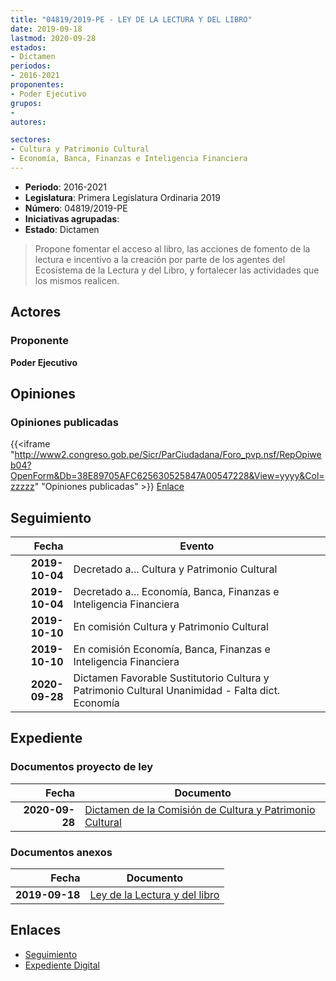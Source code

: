 ```yaml
---
title: "04819/2019-PE - LEY DE LA LECTURA Y DEL LIBRO"
date: 2019-09-18
lastmod: 2020-09-28
estados:
- Dictamen
periodos:
- 2016-2021
proponentes:
- Poder Ejecutivo
grupos:
- 
autores:

sectores:
- Cultura y Patrimonio Cultural
- Economía, Banca, Finanzas e Inteligencia Financiera
---
```

- **Periodo**: 2016-2021
- **Legislatura**: Primera Legislatura Ordinaria 2019
- **Número**: 04819/2019-PE
- **Iniciativas agrupadas**: 
- **Estado**: Dictamen

> Propone fomentar el acceso al libro, las acciones de fomento de la lectura e incentivo a la creación por parte de los agentes del Ecosistema de la Lectura y del Libro, y fortalecer las actividades que los mismos realicen.


## Actores

### Proponente

**Poder Ejecutivo**

## Opiniones

### Opiniones publicadas

{{<iframe "http://www2.congreso.gob.pe/Sicr/ParCiudadana/Foro_pvp.nsf/RepOpiweb04?OpenForm&Db=38E89705AFC625630525847A00547228&View=yyyy&Col=zzzzz" "Opiniones publicadas" >}}
[Enlace](http://www2.congreso.gob.pe/Sicr/ParCiudadana/Foro_pvp.nsf/RepOpiweb04?OpenForm&Db=38E89705AFC625630525847A00547228&View=yyyy&Col=zzzzz)


## Seguimiento

| Fecha | Evento |
|------:|--------|
| **2019-10-04** | Decretado a... Cultura y Patrimonio Cultural |
| **2019-10-04** | Decretado a... Economía, Banca, Finanzas e Inteligencia Financiera |
| **2019-10-10** | En comisión Cultura y Patrimonio Cultural |
| **2019-10-10** | En comisión Economía, Banca, Finanzas e Inteligencia Financiera |
| **2020-09-28** | Dictamen Favorable Sustitutorio Cultura y Patrimonio Cultural Unanimidad - Falta dict. Economía |

## Expediente

### Documentos proyecto de ley

| Fecha | Documento |
|------:|-----------|
| **2020-09-28** | [Dictamen de la Comisión de Cultura y Patrimonio Cultural](http://www.leyes.congreso.gob.pe/Documentos/2016_2021/Dictamenes/Proyectos_de_Ley/04819DC05MAY20200928.pdf) |

### Documentos anexos

| Fecha | Documento |
|------:|-----------|
| **2019-09-18** | [Ley de la Lectura y del libro](http://www.leyes.congreso.gob.pe/Documentos/2016_2021/Proyectos_de_Ley_y_de_Resoluciones_Legislativas/PL04819_20190918.pdf) |

## Enlaces

- [Seguimiento](http://www2.congreso.gob.pe/Sicr/TraDocEstProc/CLProLey2016.nsf/f7fff46988ca05b1052578e100829cc7/244becc18e75891e0525847a0007047e?OpenDocument)
- [Expediente Digital](http://www2.congreso.gob.pe/Sicr/TraDocEstProc/Expvirt_2011.nsf/visbusqptramdoc1621/04819?opendocument)

